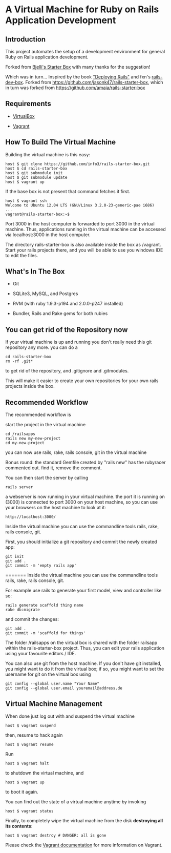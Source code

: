 # A Virtual Machine for Ruby on Rails Application Development

## Introduction

This project automates the setup of a development environment for general Ruby on Rails application development.


Forked from [Bjelli's Starter Box](https://github.com/web-engineering/rails-starter-box) with many thanks for the suggestion!

Which was in turn...
Inspired by the book ["Deploying Rails"](http://pragprog.com/book/cbdepra/deploying-rails) and fxn's [rails-dev-box](https://github.com/rails/rails-dev-box). Forked from https://github.com/jasonk47/rails-starter-box, which in turn was forked from https://github.com/amaia/rails-starter-box

## Requirements

* [VirtualBox](https://www.virtualbox.org)

* [Vagrant](http://vagrantup.com)

## How To Build The Virtual Machine

Building the virtual machine is this easy:

    host $ git clone https://github.com/info3/rails-starter-box.git
    host $ cd rails-starter-box
    host $ git submodule init
    host $ git submodule update
    host $ vagrant up

If the base box is not present that command fetches it first.

    host $ vagrant ssh
    Welcome to Ubuntu 12.04 LTS (GNU/Linux 3.2.0-23-generic-pae i686)
    ...
    vagrant@rails-starter-box:~$

Port 3000 in the host computer is forwarded to port 3000 in the virtual machine.
Thus, applications running in the virtual machine can be accessed via localhost:3000 in the host computer.

The directory rails-starter-box is also available inside the box as /vagrant.
Start your rails projects there, and you will be able to use you windows IDE to
edit the files.

## What's In The Box

* Git

* SQLite3, MySQL, and Postgres

* RVM (with ruby 1.9.3-p194 and 2.0.0-p247 installed)

* Bundler, Rails and Rake gems for both rubies

## You can get rid of the Repository now

If your virtual machine is up and running you don't really need
this git repository any more.  you can do a

    cd rails-starter-box
	rm -rf .git*

to get rid of the repository, and .gitignore and .gitmodules.

This will make it easier to create your own repositories for your own rails projects
inside the box.


## Recommended Workflow

The recommended workflow is

start the project in the virtual machine

    cd /railsapps
    rails new my-new-project
    cd my-new-project

you can now use rails, rake, rails console, git in the virtual machine

Bonus round: the standard Gemfile created by "rails new" has
the rubyracer commented out.  find it, remove the comment.

You can then start the server by calling

    rails server

a webserver is now running in your virtual machine.
the port it is running on (3000) is connected to port 3000 on
your host machine, so you can use  your browsers on the host machine to look at it:

    http://localhost:3000/

Inside the virtual machine you can  use the commandline tools rails, rake, rails console, git.

First, you should initialize a git repository and commit the newly created app:

    git init
    git add .
    git commit -m 'empty rails app'


=======
Inside the virtual machine you can  use the commandline tools rails, rake, rails console, git.

For example use rails to generate your first model, view and controller like so:

    rails generate scaffold thing name
    rake db:migrate

and commit the changes:

    git add .
    git commit -m 'scaffold for things'

The folder /railsapps on the virtual box is shared with the folder railsapp within the rails-starter-box project. Thus, you can edit your rails application using your favourite editors / IDE.

You can also use git from the host machine. If you don't have git installed, you might want to do it from the virtual box; if so, you might want to set the username for git on the virtual box using

    git config --global user.name "Your Name"
    git config --global user.email youremail@address.de


## Virtual Machine Management

When done just log out with and suspend the virtual machine

    host $ vagrant suspend

then, resume to hack again

    host $ vagrant resume

Run

    host $ vagrant halt

to shutdown the virtual machine, and

    host $ vagrant up

to boot it again.

You can find out the state of a virtual machine anytime by invoking

    host $ vagrant status

Finally, to completely wipe the virtual machine from the disk **destroying all its contents**:

    host $ vagrant destroy # DANGER: all is gone

Please check the [Vagrant documentation](http://docs.vagrantup.com/v2/) for more information on Vagrant.

